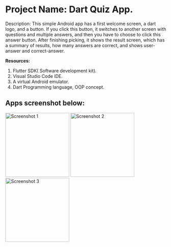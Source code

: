 <h1>Project Name: Dart Quiz App.</h1>

<p><b></b>Description:<b></b> This simple Android app has a first welcome screen, a dart logo,
and a button. If you click this button, it switches to another screen with questions and
multiple answers, and then you have to choose to click this answer button. After
finishing picking, it shows the result screen, which has a summary of results, how many
answers are correct, and shows user-answer and correct-answer.</p>

<b>Resources:</b>
<ol>
<li>Flutter SDK( Software development kit).</li>
<li>Visual Studio Code IDE.</li>
<li>A virtual Android emulator.</li>
<li>Dart Programming language, OOP concept.</li>
</ol>

<h2>Apps screenshot below: </h2>


<img src="https://github.com/infosabbir/dart_quiz_app/assets/70373782/da5b3a6f-a094-4807-8db5-0a58f29f604f" width="200" alt="Screenshot 1">
<img src="https://github.com/infosabbir/dart_quiz_app/assets/70373782/de9e44ce-17b0-43df-8962-c957fd2c93a6" width="200" alt="Screenshot 2">
<img src="https://github.com/infosabbir/dart_quiz_app/assets/70373782/f583b2bd-2cbc-4d8f-9f95-acd09c3a6d05" width="200" alt="Screenshot 3">


